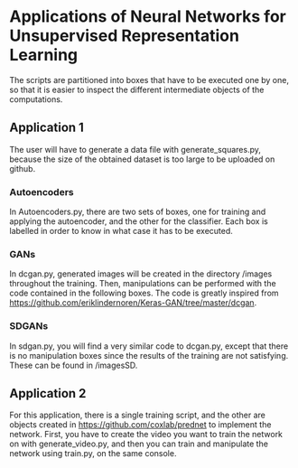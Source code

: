 # Applications of Neural Networks for Unsupervised Representation Learning

The scripts are partitioned into boxes that have to be executed one by one, so that it is easier to inspect the different intermediate objects of the computations.

## Application 1

The user will have to generate a data file with generate_squares.py, because the size of the obtained dataset is too large to be uploaded on github.

### Autoencoders

In Autoencoders.py, there are two sets of boxes, one for training and applying the autoencoder, and the other for the classifier. Each box is labelled in order to know in what case it has to be executed.

### GANs

In dcgan.py, generated images will be created in the directory /images throughout the training.
Then, manipulations can be performed with the code contained in the following boxes.
The code is greatly inspired from https://github.com/eriklindernoren/Keras-GAN/tree/master/dcgan.

### SDGANs

In sdgan.py, you will find a very similar code to dcgan.py, except that there is no manipulation boxes since the results of the training are not satisfying. These can be found in /imagesSD.

## Application 2

For this application, there is a single training script, and the other are objects created in https://github.com/coxlab/prednet to implement the network. First, you have to create the video you want to train the network on with generate_video.py, and then you can train and manipulate the network using train.py, on the same console.


